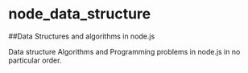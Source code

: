 # node_data_structure
##Data Structures and algorithms in node.js

Data structure Algorithms and Programming problems in node.js in no particular order.



